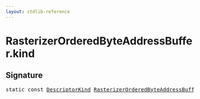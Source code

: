 ```yaml
---
layout: stdlib-reference
---
```


# RasterizerOrderedByteAddressBuffer.kind

## Signature
<pre>
<span class='code_keyword'>static</span> <span class='code_keyword'>const</span> <a href="/stdlib-reference/types/descriptorkind-0a/index" class="code_type">DescriptorKind</a> <a href="/stdlib-reference/types/rasterizerorderedbyteaddressbuffer-0ahls/index" class="code_type">RasterizerOrderedByteAddressBuffer</a>.<a href="/stdlib-reference/types/rasterizerorderedbyteaddressbuffer-0ahls/kind" class="code_var">kind</a> = DescriptorKind\.Buffer;
</pre>

